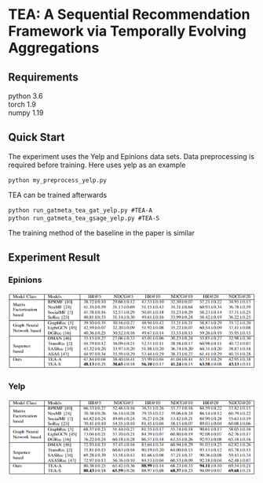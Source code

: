 # TEA: A Sequential Recommendation Framework via Temporally Evolving Aggregations
## Requirements  
python 3.6  
torch 1.9  
numpy 1.19

## Quick Start  
The experiment uses the Yelp and Epinions data sets. Data preprocessing is required before training.  Here uses yelp as an example
```
python my_preprocess_yelp.py
```
TEA can be trained afterwards  
```
python run_gatmeta_tea_gat_yelp.py #TEA-A
python run_gatmeta_tea_gsage_yelp.py #TEA-S
```
The training method of the baseline in the paper is similar  

## Experiment Result  
### Epinions  
![image](Epinions_res.png)  
### Yelp
![image](Yelp_res.png)
